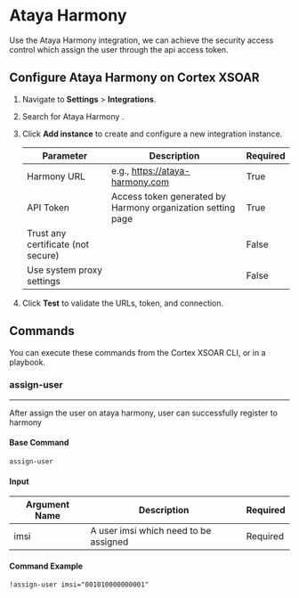 # Ataya Harmony
Use the Ataya Harmony integration, we can achieve the security access control which assign the user through the api access token.
## Configure Ataya Harmony on Cortex XSOAR

1. Navigate to **Settings** > **Integrations**.
2. Search for Ataya Harmony .
3. Click **Add instance** to create and configure a new integration instance.

    | **Parameter** | **Description** | **Required** |
    | --- | --- | --- |
    | Harmony URL | e.g., https://ataya-harmony.com | True |
    | API Token | Access token generated by Harmony organization setting page | True |
    | Trust any certificate (not secure) |  | False |
    | Use system proxy settings |  | False |


4. Click **Test** to validate the URLs, token, and connection.

## Commands
You can execute these commands from the Cortex XSOAR CLI, or in a playbook.

### assign-user
***
After assign the user on ataya harmony, user can successfully register to harmony

#### Base Command

`assign-user`
#### Input

| **Argument Name** | **Description** | **Required** |
| --- | --- | --- |
| imsi | A user imsi which need to be assigned | Required | 

#### Command Example
```!assign-user imsi="001010000000001"```
